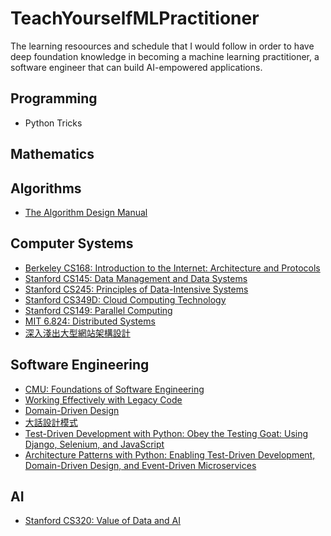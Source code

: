 # TeachYourselfMLPractitioner

The learning resoources and schedule that I would follow in order to have deep foundation knowledge in becoming a machine learning practitioner, a software engineer that can build AI-empowered applications.

## Programming

- Python Tricks

## Mathematics



## Algorithms

- [The Algorithm Design Manual](http://www.algorist.com/)

## Computer Systems

- [Berkeley CS168: Introduction to the Internet: Architecture and Protocols](http://cs168.io/)
- [Stanford CS145: Data Management and Data Systems](https://cs145-fa19.github.io/)
- [Stanford CS245: Principles of Data-Intensive Systems](http://web.stanford.edu/class/cs245/)
- [Stanford CS349D: Cloud Computing Technology](http://web.stanford.edu/class/cs349d/)
- [Stanford CS149: Parallel Computing](http://cs149.stanford.edu/fall19/home)
- [MIT 6.824: Distributed Systems](https://pdos.csail.mit.edu/6.824/schedule.html)
- [深入淺出大型網站架構設計](https://www.tenlong.com.tw/products/9787121353970)

## Software Engineering

- [CMU: Foundations of Software Engineering](http://www.cs.cmu.edu/~ckaestne/17313/2018/)
- [Working Effectively with Legacy Code](https://www.amazon.com/Working-Effectively-Legacy-Michael-Feathers/dp/0131177052)
- [Domain-Driven Design](https://www.amazon.com/Domain-Driven-Design-Tackling-Complexity-Software/dp/0321125215)
- [大話設計模式](https://www.tenlong.com.tw/products/9789866761799)
- [Test-Driven Development with Python: Obey the Testing Goat: Using Django, Selenium, and JavaScript](https://www.amazon.com/Test-Driven-Development-Python-Selenium-JavaScript-dp-1491958707/dp/1491958707/ref=dp_ob_title_bk)
- [Architecture Patterns with Python: Enabling Test-Driven Development, Domain-Driven Design, and Event-Driven Microservices](https://www.amazon.com/Architecture-Patterns-Python-Domain-Driven-Microservices/dp/1492052205)

## AI

- [Stanford CS320: Value of Data and AI](https://canvas.stanford.edu/courses/114221)